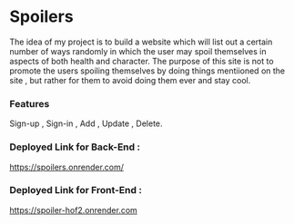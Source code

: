 # Spoilers

The idea of my project is to build a website which will list out a certain number of ways randomly in which the user may spoil themselves in aspects of both health and character. The purpose of this site is not to promote the users spoiling themselves by doing things mentiioned on the site , but rather for them to avoid doing them ever and stay cool.

### Features

Sign-up , Sign-in , Add , Update , Delete.

### Deployed Link  for Back-End :

https://spoilers.onrender.com/

### Deployed Link  for Front-End :

https://spoiler-hof2.onrender.com 